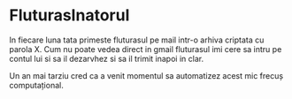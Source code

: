 # FluturasInatorul
 In fiecare luna tata primeste fluturasul pe mail intr-o arhiva criptata cu parola X. Cum nu poate vedea direct in gmail fluturasul imi cere sa intru pe contul lui si sa il dezarvhez si sa il trimit inapoi in clar. 
 
 Un an mai tarziu cred ca a venit momentul sa automatizez acest mic frecuș computațional.
